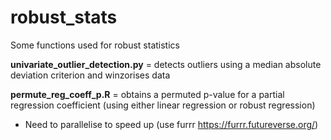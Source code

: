 # robust_stats
Some functions used for robust statistics

**univariate_outlier_detection.py** = detects outliers using a median absolute deviation criterion and winzorises data

**permute_reg_coeff_p.R** = obtains a permuted p-value for a partial regression coefficient (using either linear regression or robust regression)
- Need to parallelise to speed up (use furrr https://furrr.futureverse.org/)
